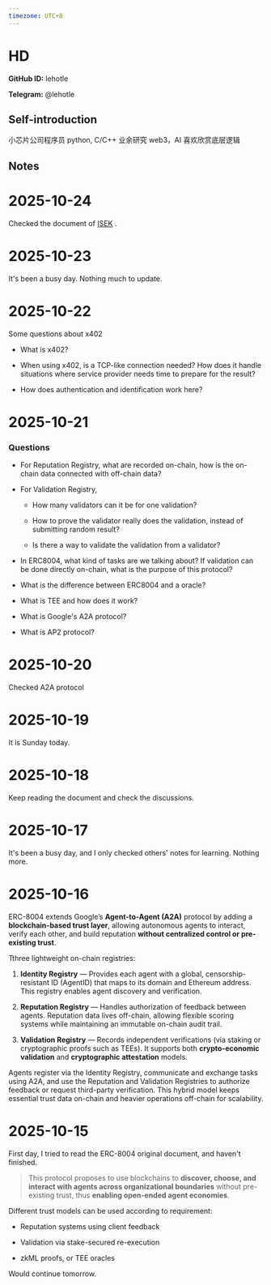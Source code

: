 ```yaml
---
timezone: UTC+8
---
```


# HD

**GitHub ID:** lehotle

**Telegram:** @lehotle

## Self-introduction

小芯片公司程序员
python, C/C++
业余研究 web3，AI
喜欢欣赏底层逻辑

## Notes
<!-- Content_START -->
# 2025-10-24
<!-- DAILY_CHECKIN_2025-10-24_START -->
Checked the document of [ISEK](https://github.com/isekOS/ISEK) .
<!-- DAILY_CHECKIN_2025-10-24_END -->

# 2025-10-23
<!-- DAILY_CHECKIN_2025-10-23_START -->

It's been a busy day. Nothing much to update.
<!-- DAILY_CHECKIN_2025-10-23_END -->

# 2025-10-22
<!-- DAILY_CHECKIN_2025-10-22_START -->


Some questions about x402

-   What is x402?
    
-   When using x402, is a TCP-like connection needed? How does it handle situations where service provider needs time to prepare for the result?
    
-   How does authentication and identification work here?
<!-- DAILY_CHECKIN_2025-10-22_END -->

# 2025-10-21
<!-- DAILY_CHECKIN_2025-10-21_START -->



### Questions

-   For Reputation Registry, what are recorded on-chain, how is the on-chain data connected with off-chain data?
    
-   For Validation Registry,
    
    -   How many validators can it be for one validation?
        
    -   How to prove the validator really does the validation, instead of submitting random result?
        
    -   Is there a way to validate the validation from a validator?
        
-   In ERC8004, what kind of tasks are we talking about? If validation can be done directly on-chain, what is the purpose of this protocol?
    
-   What is the difference between ERC8004 and a oracle?
    
-   What is TEE and how does it work?
    
-   What is Google's A2A protocol?
    
-   What is AP2 protocol?
<!-- DAILY_CHECKIN_2025-10-21_END -->

# 2025-10-20
<!-- DAILY_CHECKIN_2025-10-20_START -->




Checked A2A protocol
<!-- DAILY_CHECKIN_2025-10-20_END -->

# 2025-10-19
<!-- DAILY_CHECKIN_2025-10-19_START -->





It is Sunday today.
<!-- DAILY_CHECKIN_2025-10-19_END -->

# 2025-10-18
<!-- DAILY_CHECKIN_2025-10-18_START -->






Keep reading the document and check the discussions.
<!-- DAILY_CHECKIN_2025-10-18_END -->

# 2025-10-17
<!-- DAILY_CHECKIN_2025-10-17_START -->







It's been a busy day, and I only checked others' notes for learning. Nothing more.
<!-- DAILY_CHECKIN_2025-10-17_END -->

# 2025-10-16
<!-- DAILY_CHECKIN_2025-10-16_START -->








ERC-8004 extends Google’s **Agent-to-Agent (A2A)** protocol by adding a **blockchain-based trust layer**, allowing autonomous agents to interact, verify each other, and build reputation **without centralized control or pre-existing trust**.

Tthree lightweight on-chain registries:

1.  **Identity Registry** — Provides each agent with a global, censorship-resistant ID (AgentID) that maps to its domain and Ethereum address. This registry enables agent discovery and verification.
    
2.  **Reputation Registry** — Handles authorization of feedback between agents. Reputation data lives off-chain, allowing flexible scoring systems while maintaining an immutable on-chain audit trail.
    
3.  **Validation Registry** — Records independent verifications (via staking or cryptographic proofs such as TEEs). It supports both **crypto-economic validation** and **cryptographic attestation** models.
    

Agents register via the Identity Registry, communicate and exchange tasks using A2A, and use the Reputation and Validation Registries to authorize feedback or request third-party verification. This hybrid model keeps essential trust data on-chain and heavier operations off-chain for scalability.
<!-- DAILY_CHECKIN_2025-10-16_END -->

# 2025-10-15
<!-- DAILY_CHECKIN_2025-10-15_START -->









First day, I tried to read the ERC-8004 original document, and haven't finished.

> This protocol proposes to use blockchains to **discover, choose, and interact with agents across organizational boundaries** without pre-existing trust, thus **enabling open-ended agent economies**.

Different trust models can be used according to requirement:

-   Reputation systems using client feedback
    
-   Validation via stake-secured re-execution
    
-   zkML proofs, or TEE oracles
    

Would continue tomorrow.
<!-- DAILY_CHECKIN_2025-10-15_END -->
<!-- Content_END -->
